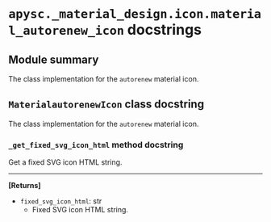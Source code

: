 # `apysc._material_design.icon.material_autorenew_icon` docstrings

## Module summary

The class implementation for the `autorenew` material icon.

## `MaterialautorenewIcon` class docstring

The class implementation for the `autorenew` material icon.

### `_get_fixed_svg_icon_html` method docstring

Get a fixed SVG icon HTML string.<hr>

**[Returns]**

- `fixed_svg_icon_html`: str
  - Fixed SVG icon HTML string.
